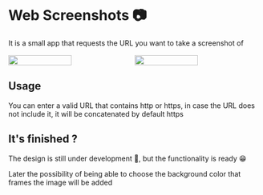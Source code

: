 # Web Screenshots 📷

It is a small app that requests the URL you want to take a screenshot of

<div style="display:flex; margin:1rem auto">
  <image src='./images/LightMode.jpeg' width='50%'>
  <image src='./images/DarkMode.jpeg'  width='50%'>
</div>

## Usage

You can enter a valid URL that contains http or https, in case the URL does not include it, it will be concatenated by default https

## It's finished ?

The design is still under development 🚀, but the functionality is ready 😁

Later the possibility of being able to choose the background color that frames the image will be added
